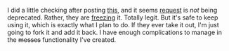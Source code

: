 I did a little checking after posting <a href="http://scripting.com/2020/04/28.html#a220729">this</a>, and it seems <a href="https://www.npmjs.com/package/request">request</a> is <i>not</i> being deprecated. Rather, they are <a href="https://github.com/request/request/issues/3142">freezing</a> it. Totally legit. But it's safe to keep using it, which is exactly what I plan to do. If they ever take it out, I'm just going to fork it and add it back. I have enough complications to manage in the <s>messes</s> functionality I've created. 

